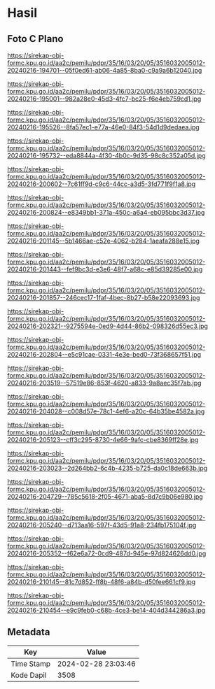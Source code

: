 # Hasil

## Foto C Plano

https://sirekap-obj-formc.kpu.go.id/aa2c/pemilu/pdpr/35/16/03/20/05/3516032005012-20240216-194701--05f0ed61-ab06-4a85-8ba0-c9a9a6b12040.jpg

https://sirekap-obj-formc.kpu.go.id/aa2c/pemilu/pdpr/35/16/03/20/05/3516032005012-20240216-195001--982a28e0-45d3-4fc7-bc25-f6e4eb759cd1.jpg

https://sirekap-obj-formc.kpu.go.id/aa2c/pemilu/pdpr/35/16/03/20/05/3516032005012-20240216-195526--8fa57ec1-e77a-46e0-84f3-54d1d9dedaea.jpg

https://sirekap-obj-formc.kpu.go.id/aa2c/pemilu/pdpr/35/16/03/20/05/3516032005012-20240216-195732--eda8844a-4f30-4b0c-9d35-98c8c352a05d.jpg

https://sirekap-obj-formc.kpu.go.id/aa2c/pemilu/pdpr/35/16/03/20/05/3516032005012-20240216-200602--7c61ff9d-c9c6-44cc-a3d5-3fd771f9f1a8.jpg

https://sirekap-obj-formc.kpu.go.id/aa2c/pemilu/pdpr/35/16/03/20/05/3516032005012-20240216-200824--e8349bb1-371a-450c-a6a4-eb095bbc3d37.jpg

https://sirekap-obj-formc.kpu.go.id/aa2c/pemilu/pdpr/35/16/03/20/05/3516032005012-20240216-201145--5b1466ae-c52e-4062-b284-1aeafa288e15.jpg

https://sirekap-obj-formc.kpu.go.id/aa2c/pemilu/pdpr/35/16/03/20/05/3516032005012-20240216-201443--fef9bc3d-e3e6-48f7-a68c-e85d39285e00.jpg

https://sirekap-obj-formc.kpu.go.id/aa2c/pemilu/pdpr/35/16/03/20/05/3516032005012-20240216-201857--246cec17-1faf-4bec-8b27-b58e22093693.jpg

https://sirekap-obj-formc.kpu.go.id/aa2c/pemilu/pdpr/35/16/03/20/05/3516032005012-20240216-202321--9275594e-0ed9-4d44-86b2-098326d55ec3.jpg

https://sirekap-obj-formc.kpu.go.id/aa2c/pemilu/pdpr/35/16/03/20/05/3516032005012-20240216-202804--e5c91cae-0331-4e3e-bed0-73f368657f51.jpg

https://sirekap-obj-formc.kpu.go.id/aa2c/pemilu/pdpr/35/16/03/20/05/3516032005012-20240216-203519--57519e86-853f-4620-a833-9a8aec35f7ab.jpg

https://sirekap-obj-formc.kpu.go.id/aa2c/pemilu/pdpr/35/16/03/20/05/3516032005012-20240216-204028--c008d57e-78c1-4ef6-a20c-64b35be4582a.jpg

https://sirekap-obj-formc.kpu.go.id/aa2c/pemilu/pdpr/35/16/03/20/05/3516032005012-20240216-205123--cff3c295-8730-4e66-9afc-cbe8369ff28e.jpg

https://sirekap-obj-formc.kpu.go.id/aa2c/pemilu/pdpr/35/16/03/20/05/3516032005012-20240216-203023--2d264bb2-6c4b-4235-b725-da0c18de663b.jpg

https://sirekap-obj-formc.kpu.go.id/aa2c/pemilu/pdpr/35/16/03/20/05/3516032005012-20240216-204729--785c5618-2f05-4671-aba5-8d7c9b06e980.jpg

https://sirekap-obj-formc.kpu.go.id/aa2c/pemilu/pdpr/35/16/03/20/05/3516032005012-20240216-205240--d713aa16-597f-43d5-91a8-234fb175104f.jpg

https://sirekap-obj-formc.kpu.go.id/aa2c/pemilu/pdpr/35/16/03/20/05/3516032005012-20240216-205352--f62e6a72-0cd9-487d-945e-97d824626dd0.jpg

https://sirekap-obj-formc.kpu.go.id/aa2c/pemilu/pdpr/35/16/03/20/05/3516032005012-20240216-210145--81c7d852-ff8b-48f6-a84b-d50fee661cf9.jpg

https://sirekap-obj-formc.kpu.go.id/aa2c/pemilu/pdpr/35/16/03/20/05/3516032005012-20240216-210454--e9c9feb0-c68b-4ce3-be14-404d344286a3.jpg


## Metadata

| Key        | Value               |
| ---------- | ------------------- |
| Time Stamp | 2024-02-28 23:03:46 |
| Kode Dapil | 3508                |



